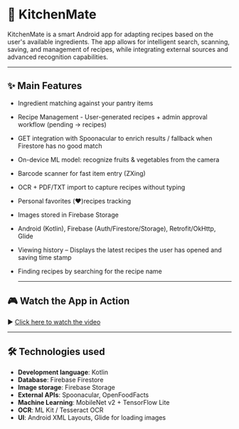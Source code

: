 # 🍳 KitchenMate
KitchenMate is a smart Android app for adapting recipes based on the user's available ingredients.
The app allows for intelligent search, scanning, saving, and management of recipes, while integrating external sources and advanced recognition capabilities.

---

## ✨ Main Features
- Ingredient matching against your pantry items
- Recipe Management - User-generated recipes + admin approval workflow (pending → recipes)
- GET integration with Spoonacular to enrich results / fallback when Firestore has no good match
- On-device ML model: recognize fruits & vegetables from the camera
- Barcode scanner for fast item entry (ZXing)
- OCR + PDF/TXT import to capture recipes without typing
- Personal favorites (❤️)recipes tracking
- Images stored in Firebase Storage
- Android (Kotlin), Firebase (Auth/Firestore/Storage), Retrofit/OkHttp, Glide
- Viewing history – Displays the latest recipes the user has opened and saving time stamp
- Finding recipes by searching for the recipe name

  ---

## 🎮 Watch the App in Action

▶️ [Click here to watch the video](https://streamable.com/493zsk)

---

## 🛠 Technologies used

- **Development language**: Kotlin
- **Database**: Firebase Firestore
- **Image storage**: Firebase Storage
- **External APIs**: Spoonacular, OpenFoodFacts
- **Machine Learning**: MobileNet v2 + TensorFlow Lite
- **OCR**: ML Kit / Tesseract OCR
- **UI**: Android XML Layouts, Glide for loading images

  
